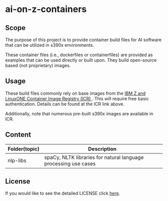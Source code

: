 <!-- This should be the location of the title of the repository, normally the short name -->
# ai-on-z-containers

## Scope

The purpose of this project is to provide container build files for AI software that can be utilized in s390x 
environments.

These container files (i.e., dockerfiles or containerfiles) are provided as examples that can be used directly 
or built upon. They build open-source based (not proprietary) images. 

## Usage
These build files commonly rely on base images from the [IBM Z and LinuxONE Container Image Registry (ICR) ](https://ibm.github.io/ibm-z-oss-hub/main/main.html). 
This will require free basic authentication. Details can be found at the ICR link above.

Additionally, note that numerous pre-built s390x images are available in ICR.

## Content

| Folder(topic) | Description   |
| ------------- | ------------- |
| nlp-libs     | spaCy, NLTK libraries for natural language processing use cases |


## License

If you would like to see the detailed LICENSE click [here](LICENSE).
